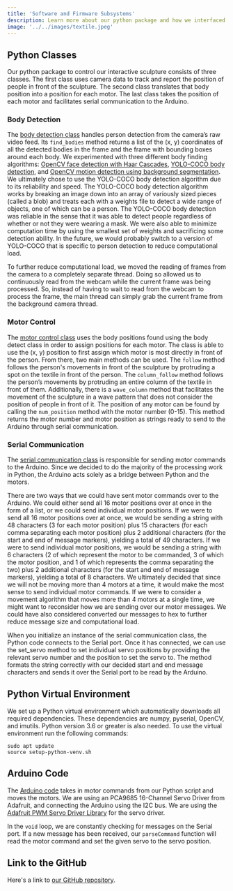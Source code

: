 ```yaml
---
title: 'Software and Firmware Subsystems'
description: Learn more about our python package and how we interfaced between Python and Arduino. 
image: '../../images/textile.jpeg'
---
```


## Python Classes
Our python package to control our interactive sculpture consists of three classes. The first class uses camera data to track and report the position of people in front of the sculpture. The second class translates that body position into a position for each motor. The last class takes the position of each motor and facilitates serial communication to the Arduino.

### Body Detection
The [body detection class](https://github.com/mmadanguit/art-attack/blob/main/python-src/body/body_detect.py) handles person detection from the camera’s raw video feed. Its `find_bodies` method returns a list of the (x, y) coordinates of all the detected bodies in the frame and the frame with bounding boxes around each body. We experimented with three different body finding algorithms: [OpenCV face detection with Haar Cascades](https://docs.opencv.org/3.4/db/d28/tutorial_cascade_classifier.html), [YOLO-COCO body detection](https://pjreddie.com/darknet/yolo/), and [OpenCV motion detection using background segmentation](https://www.pyimagesearch.com/2015/05/25/basic-motion-detection-and-tracking-with-python-and-opencv/). We ultimately chose to use the YOLO-COCO body detection algorithm due to its reliability and speed. The YOLO-COCO body detection algorithm works by breaking an image down into an array of variously sized pieces (called a blob) and treats each with a weights file to detect a wide range of objects, one of which can be a person. The YOLO-COCO body detection was reliable in the sense that it was able to detect people regardless of whether or not they were wearing a mask. We were also able to minimize computation time by using the smallest set of weights and sacrificing some detection ability. In the future, we would probably switch to a version of YOLO-COCO that is specific to person detection to reduce computational load.

To further reduce computational load, we moved the reading of frames from the camera to a completely separate thread. Doing so allowed us to continuously read from the webcam while the current frame was being processed. So, instead of having to wait to read from the webcam to process the frame, the main thread can simply grab the current frame from the background camera thread. 

### Motor Control
The [motor control class](https://github.com/mmadanguit/art-attack/blob/main/python-src/motor/motor_ctrl.py) uses the body positions found using the body detect class in order to assign positions for each motor. The class is able to use the (x, y) position to first assign which motor is most directly in front of the person. From there, two main methods can be used. The `follow` method follows the person's movements in front of the sculpture by protruding a spot on the textile in front of the person. The `column_follow` method follows the person’s movements by protruding an entire column of the textile in front of them. Additionally, there is a `wave_column` method that facilitates the movement of the sculpture in a wave pattern that does not consider the position of people in front of it. The position of any motor can be found by calling the `num_position` method with the motor number (0-15). This method returns the motor number and motor position as strings ready to send to the Arduino through serial communication. 

### Serial Communication
The [serial communication class](https://github.com/mmadanguit/art-attack/blob/main/python-src/comms/serial_cmd.py) is responsible for sending motor commands to the Arduino. Since we decided to do the majority of the processing work in Python, the Arduino acts solely as a bridge between Python and the motors. 

There are two ways that we could have sent motor commands over to the Arduino. We could either send all 16 motor positions over at once in the form of a list, or we could send individual motor positions. If we were to send all 16 motor positions over at once, we would be sending a string with 48 characters (3 for each motor position) plus 15 characters (for each comma separating each motor position) plus 2 additional characters (for the start and end of message markers), yielding a total of 49 characters. If we were to send individual motor positions, we would be sending a string with 6 characters (2 of which represent the motor to be commanded, 3 of which the motor position, and 1 of which represents the comma separating the two) plus 2 additional characters (for the start and end of message markers), yielding a total of 8 characters. We ultimately decided that since we will not be moving more than 4 motors at a time, it would make the most sense to send individual motor commands. If we were to consider a movement algorithm that moves more than 4 motors at a single time, we might want to reconsider how we are sending over our motor messages. We could have also considered converted our messages to hex to further reduce message size and computational load.

When you initialize an instance of the serial communication class, the Python code connects to the Serial port. Once it has connected, we can use the set_servo method to set individual servo positions by providing the relevant servo number and the position to set the servo to. The method formats the string correctly with our decided start and end message characters and sends it over the Serial port to be read by the Arduino. 

## Python Virtual Environment
We set up a Python virtual environment which automatically downloads all required dependencies. These dependencies are numpy, pyserial, OpenCV, and imutils. Python version 3.6 or greater is also needed. To use the virtual environment run the following commands:
```
sudo apt update
source setup-python-venv.sh
```

## Arduino Code
The [Arduino code](https://github.com/mmadanguit/art-attack/blob/main/arduino-src/serial-cmd/serial-cmd.ino) takes in motor commands from our Python script and moves the motors. We are using an PCA9685 16-Channel Servo Driver from Adafruit, and connecting the Arduino using the I2C bus. We are using the [Adafruit PWM Servo Driver Library](https://github.com/adafruit/Adafruit-PWM-Servo-Driver-Library) for the servo driver. 

In the `void` loop, we are constantly checking for messages on the Serial port. If a new message has been received, our `parseCommand` function will read the motor command and set the given servo to the servo position.

## Link to the GitHub
Here's a link to [our GitHub repository](https://github.com/mmadanguit/art-attack).

